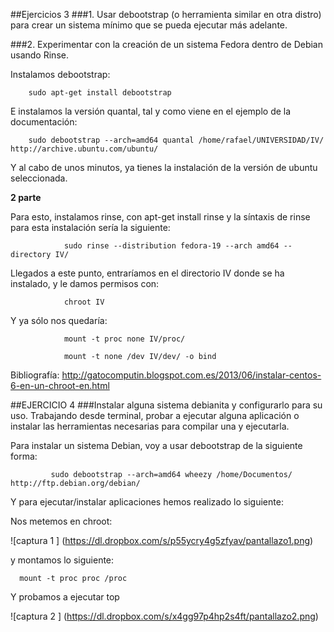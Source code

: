 
##Ejercicios 3
###1. Usar debootstrap (o herramienta similar en otra distro) para crear un sistema mínimo que se pueda ejecutar más adelante.

###2. Experimentar con la creación de un sistema Fedora dentro de Debian usando Rinse.

Instalamos debootstrap:

		sudo apt-get install debootstrap

E instalamos la versión quantal, tal y como viene en el ejemplo de la documentación:

		sudo debootstrap --arch=amd64 quantal /home/rafael/UNIVERSIDAD/IV/ http://archive.ubuntu.com/ubuntu/

Y al cabo de unos minutos, ya tienes la instalación de la versión de ubuntu seleccionada.

**2 parte**

Para esto, instalamos rinse, con apt-get install rinse y la síntaxis de rinse para esta instalación sería la siguiente:

                sudo rinse --distribution fedora-19 --arch amd64 --directory IV/


Llegados a este punto, entraríamos en el directorio IV donde se ha instalado, y le damos permisos con:

                chroot IV

Y ya sólo nos quedaría:

                mount -t proc none IV/proc/

                mount -t none /dev IV/dev/ -o bind

Bibliografía:  http://gatocomputin.blogspot.com.es/2013/06/instalar-centos-6-en-un-chroot-en.html


##EJERCICIO 4
###Instalar alguna sistema debianita y configurarlo para su uso. Trabajando desde terminal, probar a ejecutar alguna aplicación o instalar las herramientas necesarias para compilar una y ejecutarla.

Para instalar un sistema Debian, voy a usar debootstrap de la siguiente forma:

             sudo debootstrap --arch=amd64 wheezy /home/Documentos/ http://ftp.debian.org/debian/

Y para ejecutar/instalar aplicaciones hemos realizado lo siguiente:

Nos metemos en chroot:

![captura 1 ] (https://dl.dropbox.com/s/p55ycry4g5zfyav/pantallazo1.png)

y montamos lo siguiente:

      mount -t proc proc /proc

Y probamos a ejecutar top

![captura 2 ] (https://dl.dropbox.com/s/x4gg97p4hp2s4ft/pantallazo2.png)

